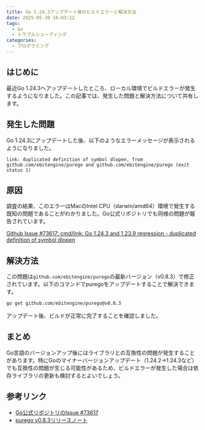 ```yaml
---
title: Go 1.24.3アップデート後のビルドエラーと解決方法
date: 2025-05-30 16:03:12
tags:
  - Go
  - トラブルシューティング
categories:
  - プログラミング
---
```


## はじめに

最近Go 1.24.3へアップデートしたところ、ローカル環境でビルドエラーが発生するようになりました。この記事では、発生した問題と解決方法について共有します。

## 発生した問題

Go 1.24.3にアップデートした後、以下のようなエラーメッセージが表示されるようになりました。

```
link: duplicated definition of symbol dlopen, from github.com/ebitengine/purego and github.com/ebitengine/purego (exit status 1)
```

## 原因

調査の結果、このエラーはMacのIntel CPU（darwin/amd64）環境で発生する既知の問題であることがわかりました。Go公式リポジトリでも同様の問題が報告されています。

[Github Issue #73617: cmd/link: Go 1.24.3 and 1.23.9 regression - duplicated definition of symbol dlopen](https://github.com/golang/go/issues/73617)

## 解決方法

この問題は`github.com/ebitengine/purego`の最新バージョン（v0.8.3）で修正されています。以下のコマンドでpuregoをアップデートすることで解決できます。

```bash
go get github.com/ebitengine/purego@v0.8.3
```

アップデート後、ビルドが正常に完了することを確認しました。

## まとめ

Go言語のバージョンアップ後にはライブラリとの互換性の問題が発生することがあります。特にGoのマイナーバージョンアップデート（1.24.2→1.24.3など）でも互換性の問題が生じる可能性があるため、ビルドエラーが発生した場合は依存ライブラリの更新も検討するとよいでしょう。

## 参考リンク

- [Go公式リポジトリのIssue #73617](https://github.com/golang/go/issues/73617)
- [purego v0.8.3リリースノート](https://github.com/ebitengine/purego/releases/tag/v0.8.3)
